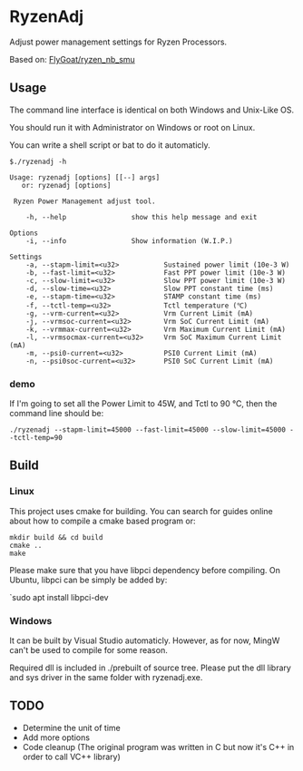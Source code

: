 # RyzenAdj
Adjust power management settings for Ryzen Processors.

Based on: [FlyGoat/ryzen_nb_smu](https://github.com/flygoat/ryzen_nb_smu)

## Usage
The command line interface is identical on both Windows and Unix-Like OS.

You should run it with Administrator on Windows or root on Linux.

You can write a shell script or bat to do it automaticly.

```
$./ryzenadj -h

Usage: ryzenadj [options] [[--] args]
   or: ryzenadj [options]

 Ryzen Power Management adjust tool.

    -h, --help                show this help message and exit

Options
    -i, --info                Show information (W.I.P.)

Settings
    -a, --stapm-limit=<u32>           Sustained power limit (10e-3 W)
    -b, --fast-limit=<u32>            Fast PPT power limit (10e-3 W)
    -c, --slow-limit=<u32>            Slow PPT power limit (10e-3 W)
    -d, --slow-time=<u32>             Slow PPT constant time (ms)
    -e, --stapm-time=<u32>            STAMP constant time (ms)
    -f, --tctl-temp=<u32>             Tctl temperature (℃)
    -g, --vrm-current=<u32>           Vrm Current Limit (mA)
    -j, --vrmsoc-current=<u32>        Vrm SoC Current Limit (mA)
    -k, --vrmmax-current=<u32>        Vrm Maximum Current Limit (mA)
    -l, --vrmsocmax-current=<u32>     Vrm SoC Maximum Current Limit (mA)
    -m, --psi0-current=<u32>          PSI0 Current Limit (mA)
    -n, --psi0soc-current=<u32>       PSI0 SoC Current Limit (mA)
``` 

### demo
If I'm going to set all the Power Limit to 45W, and Tctl to 90 ℃,
then the command line should be:
```
./ryzenadj --stapm-limit=45000 --fast-limit=45000 --slow-limit=45000 --tctl-temp=90
```

## Build
### Linux
This project uses cmake for building. You can search for guides online about how to compile a cmake based program or:

```
mkdir build && cd build
cmake ..
make
```

Please make sure that you have libpci dependency before compiling. On Ubuntu, libpci can be simply be added by:

`sudo apt install libpci-dev

### Windows
It can be built by Visual Studio automaticly. However, as for now, MingW can't be used to compile for some reason.

Required dll is included in ./prebuilt of source tree. Please put the dll library and sys driver in the same folder with ryzenadj.exe.

## TODO
- Determine the unit of time
- Add more options
- Code cleanup (The original program was written in C but now it's C++ in order to call VC++ library)

